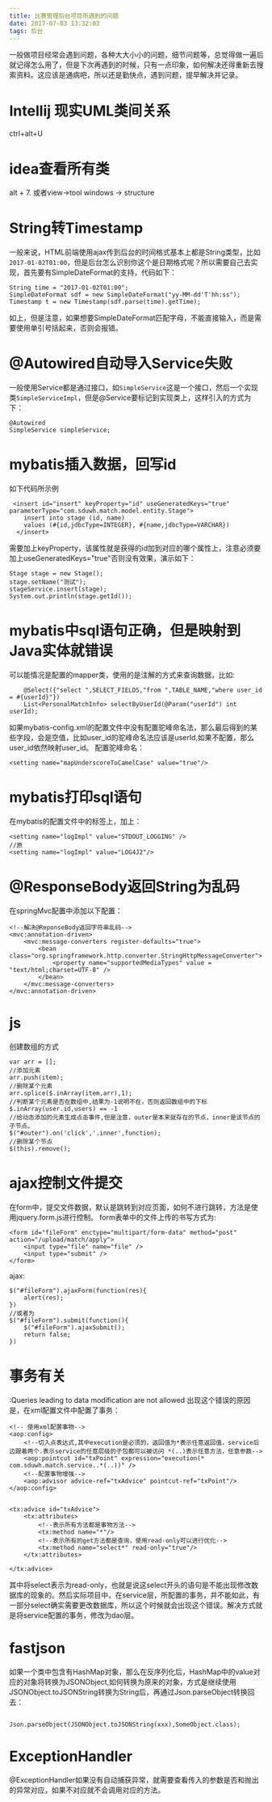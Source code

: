```yaml
---
title: 比赛管理后台项目所遇到的问题
date: 2017-07-03 13:32:03
tags: 后台
---
```


一般做项目经常会遇到问题，各种大大小小的问题，细节问题等，总觉得做一遍后就记得怎么用了，但是下次再遇到的时候，只有一点印象，如何解决还得重新去搜索资料。这应该是通病吧，所以还是勤快点，遇到问题，提早解决并记录。

<!--more-->


# Intellij 现实UML类间关系

ctrl+alt+U

# idea查看所有类
alt + 7.
或者view->tool windows -> structure

# String转Timestamp
一般来说，HTML前端使用ajax传到后台的时间格式基本上都是String类型，比如`2017-01-02T01:00`，但是后台怎么识别你这个是日期格式呢？所以需要自己去实现，首先要有SimpleDateFormat的支持，代码如下：
```
String time = "2017-01-02T01:00";
SimpleDateFormat sdf = new SimpleDateFormat("yy-MM-dd'T'hh:ss");
Timestamp t = new Timestamp(sdf.parse(time).getTime);
```
如上，但是注意，如果想要SimpleDateFormat匹配字母，不能直接输入，而是需要使用单引号括起来，否则会报错。

# @Autowired自动导入Service失败

一般使用Service都是通过接口，如`SimpleService`这是一个接口，然后一个实现类`SimpleServiceImpl`，但是@Service要标记到实现类上，这样引入的方式为下：
```
@Autowired
SimpleService simpleService;
```

# mybatis插入数据，回写id

如下代码所示例
```
 <insert id="insert" keyProperty="id" useGeneratedKeys="true" parameterType="com.sduwh.match.model.entity.Stage">
    insert into stage (id, name)
    values (#{id,jdbcType=INTEGER}, #{name,jdbcType=VARCHAR})
  </insert>
```
需要加上keyProperty，该属性就是获得的id加到对应的哪个属性上，注意必须要加上useGeneratedKeys="true"否则没有效果，演示如下：
```
Stage stage = new Stage();
stage.setName("测试");
stageService.insert(stage);
System.out.println(stage.getId());
```

# mybatis中sql语句正确，但是映射到Java实体就错误
可以能情况是配置的mapper类，使用的是注解的方式来查询数据，比如:
```
    @Select({"select ",SELECT_FIELDS,"from ",TABLE_NAME,"where user_id = #{userId}"})
    List<PersonalMatchInfo> selectByUserId(@Param("userId") int userId);
```

如果mybatis-config.xml的配置文件中没有配置驼峰命名法，那么最后得到的某些字段，会是空值，比如user_id的驼峰命名法应该是userId,如果不配置，那么user_id依然映射user_id。
配置驼峰命名：
```
<setting name="mapUnderscoreToCamelCase" value="true"/>
```

# mybatis打印sql语句
在mybatis的配置文件中的<settings>标签上，加上：
```
<setting name="logImpl" value="STDOUT_LOGGING" />
//原
<setting name="logImpl" value="LOG4J2"/>
```

# @ResponseBody返回String为乱码
在springMvc配置中添加以下配置：
```
<!--解决@ReponseBody返回字符串乱码-->
<mvc:annotation-driven>
	<mvc:message-converters register-defaults="true">
		<bean class="org.springframework.http.converter.StringHttpMessageConverter">
			<property name="supportedMediaTypes" value = "text/html;charset=UTF-8" />
		</bean>
	</mvc:message-converters>
</mvc:annotation-driven>
```

# js
创建数组的方式
```
var arr = [];
//添加元素
arr.push(item);
//删除某个元素
arr.splice($.inArray(item,arr),1);
//判断某个元素是否在数组中,结果为-1说明不在，否则返回数组中的下标
$.inArray(user.id,users) == -1
//给动态添加的元素生成点击事件,但是注意，outer是本来就存在的节点，inner是该节点的子节点。
$("#outer").on('click','.inner',function);
//删除某个节点
$(this).remove();
```

# ajax控制文件提交
在form中，提交文件数据，默认是跳转到对应页面，如何不进行跳转，方法是使用jquery.form.js进行控制。
form表单中的文件上传的书写方式为:
```
<form id="fileForm" enctype="multipart/form-data" method="post" action="/upload/match/apply">
    <input type="file" name="file" />
    <input type="submit" />
</form>
```

ajax:
```
$("#fileForm").ajaxForm(function(res){
	alert(res);
})
//或者为
$("#fileForm").submit(function(){
	$("#fileForm").ajaxSubmit();
	return false;
})
```

# 事务有关
:Queries leading to data modification are not allowed
出现这个错误的原因是，在xml配置文件中配置了事务：
```
<!-- 使用xml配置事物-->
<aop:config>
	<!--切入点表达式,其中execution是必须的，返回值为*表示任意返回值，service后边跟着两个.表示service的任意层级的子包都可以被访问 *(..)表示任意方法，任意参数-->
	<aop:pointcut id="txPoint" expression="execution(* com.sduwh.match.service..*(..))" />
	<!--配置事物增强-->
	<aop:advisor advice-ref="txAdvice" pointcut-ref="txPoint"/>
</aop:config>


<tx:advice id="txAdvice">
	<tx:attributes>
		<!--表示所有方法都是事物方法-->
		<tx:method name="*"/>
		<!--表示所有的get方法都是查询，使用read-only可以进行优化-->
		<tx:method name="select*" read-only="true"/>
	</tx:attributes>

</tx:advice>
```
其中将select表示为read-only，也就是说这select开头的语句是不能出现修改数据库的现象的。然后实际项目中，在service层，所配置的事务，并不能如此，有一部分select确实需要更改数据库，所以这个时候就会出现这个错误。解决方式就是将service配置的事务，修改为dao层。

# fastjson

如果一个类中包含有HashMap对象，那么在反序列化后，HashMap中的value对应的对象将转换为JSONObject,如何转换为原来的对象，方式是继续使用JSONObject.toJSONString转换为String后，再通过Json.parseObject转换回去：
```

Json.parseObject(JSONObject.toJSONString(xxx),SomeObject.class);
```

# ExceptionHandler
@ExceptionHandler如果没有自动捕获异常，就需要查看传入的参数是否和抛出的异常对应，如果不对应就不会调用对应的方法。

